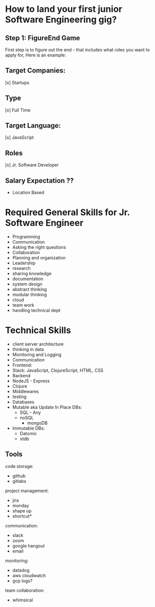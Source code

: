 # How to land your first junior Software Engineering gig?

## Step 1: FigureEnd Game

First step is to figure out the end - that includes what roles you want to apply for, 
Here is an example:

## Target Companies:
[x] Startups

## Type
[x] Full Time

## Target Language: 
[x] JavaScript

## Roles
[x] Jr. Software Developer

## Salary Expectation ??
- Location Based


# Required General Skills for Jr. Software Engineer

- Programming 
- Communication
- Asking the right questions
- Collaboration
- Planning and organization
- Leadership
- research
- sharing knowledge
- documentation
- system design
- abstract thinking
- modular thinking
- cloud
- team work
- handling technical dept

# Technical Skills
- client server architecture
- thinking in data
- Monitoring and Logging 
- Communication
- Frontend:
 - Stack: JavaScript, ClojureScript, HTML, CSS
- Backend
 - NodeJS - Express
 - Clojure
 - Middlewares
 - testing
- Databases
 - Mutable aka Update In Place DBs:
   - SQL - Any
   - noSQL
     - mongoDB
 - Immutable DBs:
   - Datomic
   - xtdb

## Tools

code storage:
- github
- gitlabs

project management:
- jira
- monday
- shape up
- shortcut*

communication:
- slack
- zoom
- google hangout
- email

monitoring:
- datadog
- aws cloudwatch
- gcp logs?

team collaboration:
- whimsical

